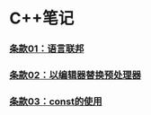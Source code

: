#  C++笔记

### [条款01：语言联邦](条款01：语言联邦)

### [条款02：以编辑器替换预处理器](条款02：以编辑器替换预处理器)

### [条款03：const的使用](条款03：const的使用)